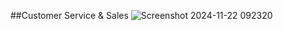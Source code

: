 ##Customer Service & Sales
![Screenshot 2024-11-22 092320](https://github.com/user-attachments/assets/47d15577-29b1-4407-89ac-fb45dd3e3cca)
